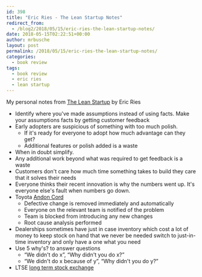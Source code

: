 ```yaml
---
id: 398
title: "Eric Ries - The Lean Startup Notes"
redirect_from:
  - /blog2/2018/05/15/eric-ries-the-lean-startup-notes/
date: 2018-05-15T02:22:51+00:00
author: mrbusche
layout: post
permalink: /2018/05/15/eric-ries-the-lean-startup-notes/
categories:
  - book review
tags:
  - book review
  - eric ries
  - lean startup
---
```


My personal notes from [The Lean Startup](https://www.amazon.com/dp/B004J4XGN6/ref=dp-kindle-redirect?_encoding=UTF8&btkr=1) by Eric Ries

- Identify where you've made assumptions instead of using facts. Make your assumptions facts by getting customer feedback
- Early adopters are suspicious of something with too much polish.
  - If it's ready for everyone to adopt how much advantage can they get?
  - Additional features or polish added is a waste
- When in doubt simplify.
- Any additional work beyond what was required to get feedback is a waste
- Customers don't care how much time something takes to build they care that it solves their needs
- Everyone thinks their recent innovation is why the numbers went up. It's everyone else's fault when numbers go down.
- Toyota [Andon Cord](https://itrevolution.com/kata/)
  - Defective change is removed immediately and automatically
  - Everyone on the relevant team is notified of the problem
  - Team is blocked from introducing any new changes
  - Root cause analysis performed
- Dealerships sometimes have just in case inventory which cost a lot of money to keep stock on hand that we never be needed switch to just-in-time inventory and only have a one what you need
- Use 5 why's? to answer questions
  - &#8220;We didn't do x&#8221;, &#8220;Why didn't you do x?&#8221;
  - &#8220;We didn't do x because of y&#8221;, &#8220;Why didn't you do y?&#8221;
- LTSE [long term stock exchange](https://ltse.com/)
